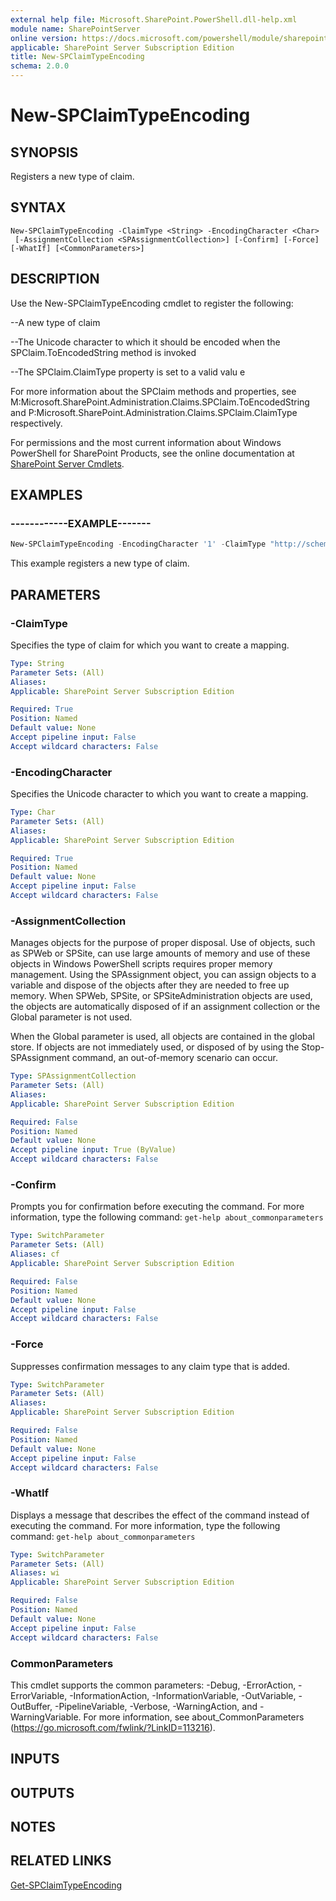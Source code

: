```yaml
---
external help file: Microsoft.SharePoint.PowerShell.dll-help.xml
module name: SharePointServer
online version: https://docs.microsoft.com/powershell/module/sharepoint-server/new-spclaimtypeencoding
applicable: SharePoint Server Subscription Edition
title: New-SPClaimTypeEncoding
schema: 2.0.0
---
```


# New-SPClaimTypeEncoding

## SYNOPSIS

Registers a new type of claim.



## SYNTAX

```
New-SPClaimTypeEncoding -ClaimType <String> -EncodingCharacter <Char>
 [-AssignmentCollection <SPAssignmentCollection>] [-Confirm] [-Force] [-WhatIf] [<CommonParameters>]
```

## DESCRIPTION

Use the New-SPClaimTypeEncoding cmdlet to register the following:

--A new type of claim

--The Unicode character to which it should be encoded when the SPClaim.ToEncodedString method is invoked

--The SPClaim.ClaimType property is set to a valid valu
e

For more information about the SPClaim methods and properties, see M:Microsoft.SharePoint.Administration.Claims.SPClaim.ToEncodedString and P:Microsoft.SharePoint.Administration.Claims.SPClaim.ClaimType respectively.

For permissions and the most current information about Windows PowerShell for SharePoint Products, see the online documentation at [SharePoint Server Cmdlets](https://docs.microsoft.com/powershell/sharepoint/sharepoint-server/sharepoint-server-cmdlets).



## EXAMPLES

### ------------EXAMPLE------- 
```powershell
New-SPClaimTypeEncoding -EncodingCharacter '1' -ClaimType "http://schemas.xmlsoap.org/ws/2005/05/identity/claims/country"
```

This example registers a new type of claim.

## PARAMETERS

### -ClaimType
Specifies the type of claim for which you want to create a mapping.

```yaml
Type: String
Parameter Sets: (All)
Aliases: 
Applicable: SharePoint Server Subscription Edition

Required: True
Position: Named
Default value: None
Accept pipeline input: False
Accept wildcard characters: False
```

### -EncodingCharacter
Specifies the Unicode character to which you want to create a mapping.

```yaml
Type: Char
Parameter Sets: (All)
Aliases: 
Applicable: SharePoint Server Subscription Edition

Required: True
Position: Named
Default value: None
Accept pipeline input: False
Accept wildcard characters: False
```

### -AssignmentCollection
Manages objects for the purpose of proper disposal.
Use of objects, such as SPWeb or SPSite, can use large amounts of memory and use of these objects in Windows PowerShell scripts requires proper memory management.
Using the SPAssignment object, you can assign objects to a variable and dispose of the objects after they are needed to free up memory.
When SPWeb, SPSite, or SPSiteAdministration objects are used, the objects are automatically disposed of if an assignment collection or the Global parameter is not used.

When the Global parameter is used, all objects are contained in the global store.
If objects are not immediately used, or disposed of by using the Stop-SPAssignment command, an out-of-memory scenario can occur.

```yaml
Type: SPAssignmentCollection
Parameter Sets: (All)
Aliases: 
Applicable: SharePoint Server Subscription Edition

Required: False
Position: Named
Default value: None
Accept pipeline input: True (ByValue)
Accept wildcard characters: False
```

### -Confirm
Prompts you for confirmation before executing the command.
For more information, type the following command: `get-help about_commonparameters`

```yaml
Type: SwitchParameter
Parameter Sets: (All)
Aliases: cf
Applicable: SharePoint Server Subscription Edition

Required: False
Position: Named
Default value: None
Accept pipeline input: False
Accept wildcard characters: False
```

### -Force
Suppresses confirmation messages to any claim type that is added.

```yaml
Type: SwitchParameter
Parameter Sets: (All)
Aliases: 
Applicable: SharePoint Server Subscription Edition

Required: False
Position: Named
Default value: None
Accept pipeline input: False
Accept wildcard characters: False
```

### -WhatIf
Displays a message that describes the effect of the command instead of executing the command.
For more information, type the following command: `get-help about_commonparameters`

```yaml
Type: SwitchParameter
Parameter Sets: (All)
Aliases: wi
Applicable: SharePoint Server Subscription Edition

Required: False
Position: Named
Default value: None
Accept pipeline input: False
Accept wildcard characters: False
```

### CommonParameters
This cmdlet supports the common parameters: -Debug, -ErrorAction, -ErrorVariable, -InformationAction, -InformationVariable, -OutVariable, -OutBuffer, -PipelineVariable, -Verbose, -WarningAction, and -WarningVariable. For more information, see about_CommonParameters (https://go.microsoft.com/fwlink/?LinkID=113216).

## INPUTS

## OUTPUTS

## NOTES

## RELATED LINKS

[Get-SPClaimTypeEncoding](Get-SPClaimTypeEncoding.md)


